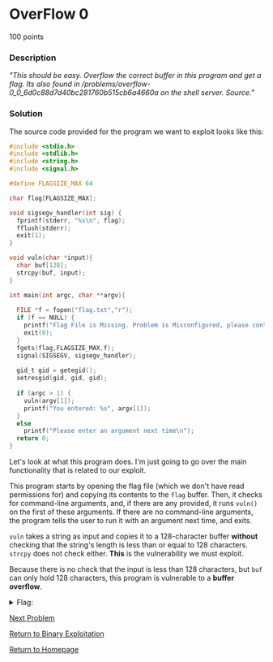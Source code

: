 # OverFlow 0
100 points

### Description
*"This should be easy. Overflow the correct buffer in this program and get a flag. Its also found in /problems/overflow-0_0_6d0c88d7d40bc281760b515cb6a4660a on the shell server. Source."*

### Solution
The source code provided for the program we want to exploit looks like this:
```C
#include <stdio.h>
#include <stdlib.h>
#include <string.h>
#include <signal.h>

#define FLAGSIZE_MAX 64

char flag[FLAGSIZE_MAX];

void sigsegv_handler(int sig) {
  fprintf(stderr, "%s\n", flag);
  fflush(stderr);
  exit(1);
}

void vuln(char *input){
  char buf[128];
  strcpy(buf, input);
}

int main(int argc, char **argv){
  
  FILE *f = fopen("flag.txt","r");
  if (f == NULL) {
    printf("Flag File is Missing. Problem is Misconfigured, please contact an Admin if you are running this on the shell server.\n");
    exit(0);
  }
  fgets(flag,FLAGSIZE_MAX,f);
  signal(SIGSEGV, sigsegv_handler);
  
  gid_t gid = getegid();
  setresgid(gid, gid, gid);
  
  if (argc > 1) {
    vuln(argv[1]);
    printf("You entered: %s", argv[1]);
  }
  else
    printf("Please enter an argument next time\n");
  return 0;
}
```

Let's look at what this program does. I'm just going to go over the main functionality that is related to our exploit.

This program starts by opening the flag file (which we don't have read permissions for) and copying its contents to the `flag` buffer. Then, it checks for command-line arguments, and, if there are any provided, it runs `vuln()` on the first of these arguments. If there are no command-line arguments, the program tells the user to run it with an argument next time, and exits.

`vuln` takes a string as input and copies it to a 128-character buffer **without** checking that the string's length is less than or equal to 128 characters. `strcpy` does not check either. **This** is the vulnerability we must exploit.

Because there is no check that the input is less than 128 characters, but `buf` can only hold 128 characters, this program is vulnerable to a **buffer overflow**.

<details>
  <summary>Flag:</summary>
  picoCTF{3asY_P3a5y0a131490}
</details>

[Next Problem](https://github.com/sdvickers98/picoCTF-2019-Walkthrough/blob/master/binary_exploitation/%234%20-%20Overflow%201.md)

[Return to Binary Exploitation](https://github.com/sdvickers98/picoCTF-2019-Walkthrough/blob/master/binary_exploitation/%230%20-%20Binary%20Exploitation%20Homepage.md)

[Return to Homepage](https://github.com/sdvickers98/picoCTF-2019-Walkthrough)
